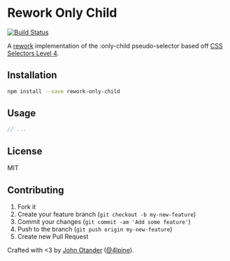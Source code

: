 # Rework Only Child

[![Build Status](https://secure.travis-ci.org/johnotander/rework-only-child.png?branch=master)](https://travis-ci.org/johnotander/rework-only-child)

A [rework](https://github.com/reworkcss) implementation of the :only-child pseudo-selector based off
[CSS Selectors Level 4](http://dev.w3.org/csswg/selectors-4/#only-child-pseudo).

## Installation

```bash
npm install --save rework-only-child
```

## Usage

```javascript
// ...
```

## License

MIT

## Contributing

1. Fork it
2. Create your feature branch (`git checkout -b my-new-feature`)
3. Commit your changes (`git commit -am 'Add some feature'`)
4. Push to the branch (`git push origin my-new-feature`)
5. Create new Pull Request

Crafted with <3 by [John Otander](http://johnotander.com) ([@4lpine](https://twitter.com/4lpine)).

